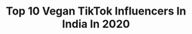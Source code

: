 ---
title: Top 10 Vegan TikTok Influencers In India In 2020
description: >-
  Find top vegan TikTok influencers in India in 2020. Most popular hashtags: #tiktokfood #vegan #tiktok #chai.
platform: TikTok
profiles:
  - username: "indian.food"
    fullname: >-
      माँ की रसोई
    location: "India"
    followers: 77646
    engagement: 820
    commentsToLikes: 0.001531
    id: cka0yv3zhcrvg0i78cv9c9ekl
    verified: false
    hashtags: ""
  - username: "zomatoindia"
    fullname: >-
      Zomato
    location: "India"
    followers: 14617
    engagement: 143
    commentsToLikes: 0.003977
    id: ck8z9zc8azsj80j78ek5784ol
    verified: true
    hashtags: "#tiktokstory, #wintervibes, #instant, #shillong"
  - username: "popskitchen"
    fullname: >-
      chikufood
    location: "India"
    followers: 293423
    engagement: 732
    commentsToLikes: 0.005552
    id: ck80nr99ae4nj0j78hbohzpqv
    verified: false
    hashtags: "#foodlovers, #revipes, #avacado, #foodrecupe"
  - username: "akashgolu309"
    fullname: >-
      Chef's Choice
    location: "India"
    followers: 437876
    engagement: 751
    commentsToLikes: 0.002947
    id: ck7zo2q0ph8gy0j787fy23a7s
    verified: false
    hashtags: "#roti, #lachaparatha, #panipuri, #burgerking"
  - username: "sauravsonisocial"
    fullname: >-
      Saurav soni official
    location: "India"
    followers: 69168
    engagement: 389
    commentsToLikes: 0.002387
    id: cka0yv2decrqi0i78e8tuvb2t
    verified: false
    hashtags: "#dahi, #tiktokfodiea, #chailovers"
  - username: "omgnaina"
    fullname: >-
      Naina Redhu
    location: "India"
    followers: 4655
    engagement: 421
    commentsToLikes: 0.039159
    id: ck9eukdore5bx0j78z3sadvjs
    verified: false
    hashtags: "#haircolor, #doordie, #omgnaima, #hairgoals"
  - username: "giakashyap"
    fullname: >-
      Gia Kashyap
    location: "India"
    followers: 70481
    engagement: 557
    commentsToLikes: 0.020523
    id: ckai9neb38z3p0i78vak0gdc7
    verified: true
    hashtags: "#neverfitin, #selfiegame, #truestory, #indoorshoot"
  - username: "chefkelvincheung"
    fullname: >-
      Kelvin Cheung
    location: "India"
    followers: 7588
    engagement: 624
    commentsToLikes: 0.020766
    id: cka0x4nrz5ic60i78dqweoclk
    verified: true
    hashtags: "#banana, #smoothie, #bacon, #sugar"
  - username: "vicky.ratnani"
    fullname: >-
      vicky.ratnani
    location: "India"
    followers: 90996
    engagement: 400
    commentsToLikes: 0.002549
    id: ck94o609u9skt0j78cyrbqpeq
    verified: true
    hashtags: "#chilli, #bepositive, #sufi, #doubleaged"
  - username: "foodreviewskochi"
    fullname: >-
      foodreviewskochi
    location: "India"
    followers: 169660
    engagement: 755
    commentsToLikes: 0.003315
    id: ck9ey5qazudvy0j78hhmrpet6
    verified: false
    hashtags: "#halwa, #tiktokkerala, #barbecue, #mandhi"
---